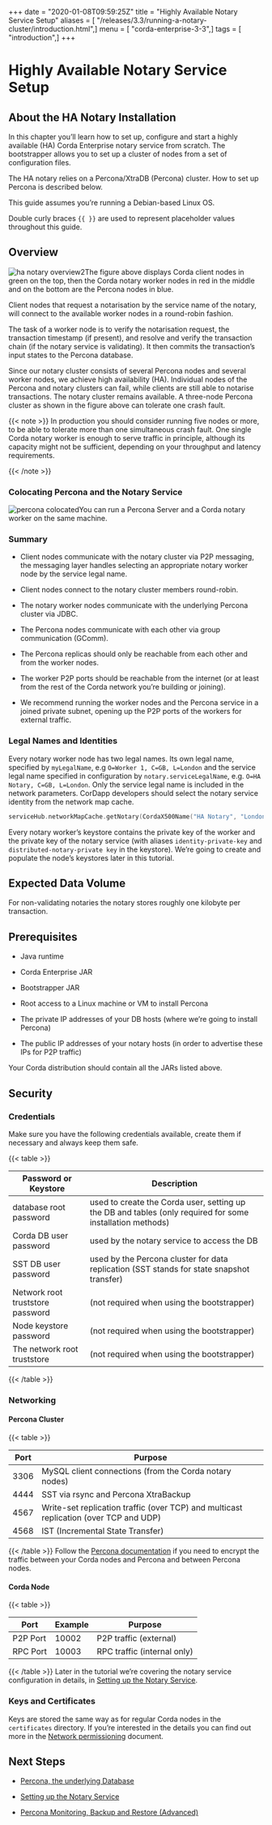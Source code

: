 +++
date = "2020-01-08T09:59:25Z"
title = "Highly Available Notary Service Setup"
aliases = [ "/releases/3.3/running-a-notary-cluster/introduction.html",]
menu = [ "corda-enterprise-3-3",]
tags = [ "introduction",]
+++


# Highly Available Notary Service Setup


## About the HA Notary Installation

In this chapter you’ll learn how to set up, configure and start a highly
                available (HA) Corda Enterprise notary service from scratch.
                The bootstrapper allows you to set up a cluster of nodes from
                a set of configuration files.

The HA notary relies on a Percona/XtraDB (Percona) cluster. How to set up Percona
                is described below.

This guide assumes you’re running a Debian-based Linux OS.

Double curly braces `{{ }}` are used to represent placeholder values
                throughout this guide.


## Overview

![ha notary overview2](running-a-notary-cluster/resources/ha-notary-overview2.png "ha notary overview2")The figure above displays Corda client nodes in green on the top, then the Corda
                notary worker nodes in red in the middle and on the bottom are the Percona nodes in blue.

Client nodes that request a notarisation by the service name of the notary,
                will connect to the available worker nodes in a round-robin fashion.

The task of a worker node is to verify the notarisation request, the transaction timestamp (if present),
                and resolve and verify the transaction chain (if the notary service is validating). It then commits the
                transaction’s input states to the Percona database.

Since our notary cluster consists of several Percona nodes and several
                worker nodes, we achieve high availability (HA). Individual nodes of the
                Percona and notary clusters can fail, while clients are still able to
                notarise transactions. The notary cluster remains available. A three-node
                Percona cluster as shown in the figure above can tolerate one crash fault.


{{< note >}}
In production you should consider running five nodes or more, to be able to
                    tolerate more than one simultaneous crash fault. One single Corda notary
                    worker is enough to serve traffic in principle, although its capacity might
                    not be sufficient, depending on your throughput and latency requirements.

{{< /note >}}

### Colocating Percona and the Notary Service

![percona colocated](running-a-notary-cluster/resources/percona-colocated.png "percona colocated")You can run a Percona Server and a Corda notary worker on the same machine.


### Summary


* Client nodes communicate with the notary cluster via P2P messaging, the messaging layer handles selecting an appropriate notary worker node by the service legal name.


* Client nodes connect to the notary cluster members round-robin.


* The notary worker nodes communicate with the underlying Percona cluster via JDBC.


* The Percona nodes communicate with each other via group communication (GComm).


* The Percona replicas should only be reachable from each other and from the worker nodes.


* The worker P2P ports should be reachable from the internet (or at least from the rest of the Corda network you’re building or joining).


* We recommend running the worker nodes and the Percona service in a joined private subnet, opening up the P2P ports of the workers for external traffic.



### Legal Names and Identities

Every notary worker node has two legal names. Its own legal name, specified by
                    `myLegalName`, e.g `O=Worker 1, C=GB, L=London` and the service legal name
                    specified in configuration by `notary.serviceLegalName`, e.g. `O=HA Notary,
C=GB, L=London`. Only the service legal name is included in the network
                    parameters. CorDapp developers should select the notary service identity from the network map cache.

```kotlin
serviceHub.networkMapCache.getNotary(CordaX500Name("HA Notary", "London", "GB"))
```
Every notary worker’s keystore contains the private key of the worker and the
                    private key of the notary service (with aliases `identity-private-key` and
                    `distributed-notary-private key` in the keystore). We’re going to create and
                    populate the node’s keystores later in this tutorial.


## Expected Data Volume

For non-validating notaries the notary stores roughly one kilobyte per transaction.


## Prerequisites


* Java runtime


* Corda Enterprise JAR


* Bootstrapper JAR


* Root access to a Linux machine or VM to install Percona


* The private IP addresses of your DB hosts (where we’re going to install Percona)


* The public IP addresses of your notary hosts (in order to advertise these IPs for P2P traffic)


Your Corda distribution should contain all the JARs listed above.


## Security


### Credentials

Make sure you have the following credentials available, create them if necessary and always
                    keep them safe.


{{< table >}}

|Password or Keystore|Description|
|--------------------------------|------------------------------------------------------------------------------------------------------------|
|database root password|used to create the Corda user, setting up the DB and tables (only required for some installation methods)|
|Corda DB user password|used by the notary service to access the DB|
|SST DB user password|used by the Percona cluster for data replication (SST stands for state snapshot transfer)|
|Network root truststore password|(not required when using the bootstrapper)|
|Node keystore password|(not required when using the bootstrapper)|
|The network root truststore|(not required when using the bootstrapper)|

{{< /table >}}

### Networking


#### Percona Cluster


{{< table >}}

|Port|Purpose|
|-----|-------------------------------------------------------------------------------------|
|3306|MySQL client connections (from the Corda notary nodes)|
|4444|SST via rsync and Percona XtraBackup|
|4567|Write-set replication traffic (over TCP) and multicast replication (over TCP and UDP)|
|4568|IST (Incremental State Transfer)|

{{< /table >}}
Follow the [Percona documentation](https://www.percona.com/doc/percona-xtradb-cluster/5.7/security/encrypt-traffic.html)
                        if you need to encrypt the traffic between your Corda nodes and Percona and between Percona nodes.


#### Corda Node


{{< table >}}

|Port|Example|Purpose|
|---------|-------|------------------------------|
|P2P Port|10002|P2P traffic (external)|
|RPC Port|10003|RPC traffic (internal only)|

{{< /table >}}
Later in the tutorial we’re covering the notary service configuration in details, in [Setting up the Notary Service](installing-the-notary-service.md).


### Keys and Certificates

Keys are stored the same way as for regular Corda nodes in the `certificates`
                    directory. If you’re interested in the details you can find out
                    more in the [Network permissioning](../permissioning.md) document.


## Next Steps


* [Percona, the underlying Database](installing-percona.md)

* [Setting up the Notary Service](installing-the-notary-service.md)

* [Percona Monitoring, Backup and Restore (Advanced)](operating-percona.md)



